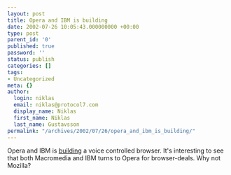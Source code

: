```yaml
---
layout: post
title: Opera and IBM is building
date: 2002-07-26 10:05:43.000000000 +00:00
type: post
parent_id: '0'
published: true
password: ''
status: publish
categories: []
tags:
- Uncategorized
meta: {}
author:
  login: niklas
  email: niklas@protocol7.com
  display_name: Niklas
  first_name: Niklas
  last_name: Gustavsson
permalink: "/archives/2002/07/26/opera_and_ibm_is_building/"
---
```

Opera and IBM is [building](http://www.theregister.co.uk/content/6/26380.html) a voice controlled browser. It's interesting to see that both Macromedia and IBM turns to Opera for browser-deals. Why not Mozilla?

